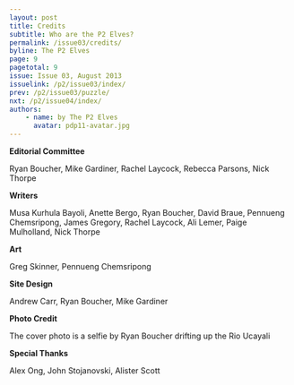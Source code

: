 ```yaml
---
layout: post
title: Credits
subtitle: Who are the P2 Elves?
permalink: /issue03/credits/
byline: The P2 Elves
page: 9
pagetotal: 9
issue: Issue 03, August 2013
issuelink: /p2/issue03/index/
prev: /p2/issue03/puzzle/
nxt: /p2/issue04/index/
authors:
    - name: by The P2 Elves
      avatar: pdp11-avatar.jpg
---
```

**Editorial Committee**

Ryan Boucher, Mike Gardiner, Rachel Laycock, Rebecca Parsons, Nick Thorpe

**Writers**

Musa Kurhula Bayoli, Anette Bergo, Ryan Boucher, David Braue, Pennueng Chemsripong, James Gregory, Rachel Laycock, Ali Lemer, Paige Mulholland, Nick Thorpe

**Art**

Greg Skinner, Pennueng Chemsripong

**Site Design**

Andrew Carr, Ryan Boucher, Mike Gardiner

**Photo Credit**

The cover photo is a selfie by Ryan Boucher drifting up the Rio Ucayali

**Special Thanks**

Alex Ong, John Stojanovski, Alister Scott
